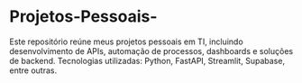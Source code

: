 # Projetos-Pessoais-
Este repositório reúne meus projetos pessoais em TI, incluindo desenvolvimento de APIs, automação de processos, dashboards e soluções de backend. Tecnologias utilizadas: Python, FastAPI, Streamlit, Supabase, entre outras.

